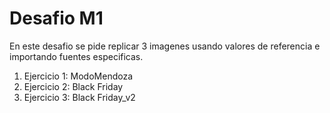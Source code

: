 # Desafio M1

En este desafio se pide replicar 3 imagenes usando valores de referencia e importando fuentes especificas.

1. Ejercicio 1: ModoMendoza
2. Ejercicio 2: Black Friday
3. Ejercicio 3: Black Friday_v2